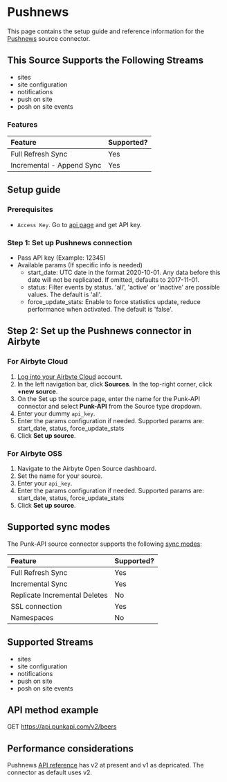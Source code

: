 # Pushnews

This page contains the setup guide and reference information for the [Pushnews](https://docs.pushnews.eu/) source connector.

## This Source Supports the Following Streams

* sites
* site configuration
* notifications
* push on site
* posh on site events

### Features

| Feature | Supported? |
| :--- | :--- |
| Full Refresh Sync | Yes |
| Incremental - Append Sync | Yes |

## Setup guide

### Prerequisites

* `Access Key`. Go to [api page](https://app.pushnews.eu/account/api) and get  API key.

### Step 1: Set up Pushnews connection

* Pass API key (Example: 12345)
* Available params (If specific info is needed)
  * start_date: UTC date  in the format 2020-10-01. Any data before this date will not be replicated. If omitted, defaults to 2017-11-01.
  * status: Filter events by status. 'all', 'active' or 'inactive' are possible values. The default is 'all'.
  * force_update_stats: Enable to force statistics update, reduce performance when activated. The default is 'false'.

## Step 2: Set up the Pushnews connector in Airbyte

### For Airbyte Cloud

1. [Log into your Airbyte Cloud](https://cloud.airbyte.com/workspaces) account.
2. In the left navigation bar, click **Sources**. In the top-right corner, click **+new source**.
3. On the Set up the source page, enter the name for the Punk-API connector and select **Punk-API** from the Source type dropdown.
4. Enter your dummy `api_key`.
5. Enter the params configuration if needed. Supported params are: start_date, status, force_update_stats
6. Click **Set up source**.

### For Airbyte OSS

1. Navigate to the Airbyte Open Source dashboard.
2. Set the name for your source.
4. Enter your `api_key`.
5. Enter the params configuration if needed. Supported params are: start_date, status, force_update_stats
6. Click **Set up source**.

## Supported sync modes

The Punk-API source connector supports the following [sync modes](https://docs.airbyte.com/cloud/core-concepts#connection-sync-modes):

| Feature                       | Supported? |
| :---------------------------- | :--------- |
| Full Refresh Sync             | Yes        |
| Incremental Sync              | Yes        |
| Replicate Incremental Deletes | No         |
| SSL connection                | Yes        |
| Namespaces                    | No         |

## Supported Streams

* sites
* site configuration
* notifications
* push on site
* posh on site events

## API method example

GET <https://api.punkapi.com/v2/beers>

## Performance considerations

Pushnews [API reference](https://docs.pushnews.com.br/) has v2 at present and v1 as depricated. The connector as default uses v2.
